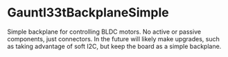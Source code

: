 # Gauntl33tBackplaneSimple
 Simple backplane for controlling BLDC motors.  No active or passive components, just connectors.  In the future will likely make upgrades, such as taking advantage of soft I2C, but keep the board as a simple backplane.
